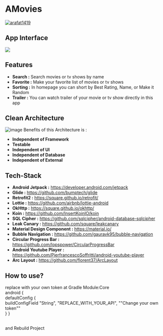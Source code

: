 # AMovies
[![arafat1419](https://circleci.com/gh/arafat1419/AMovies.svg?style=shield)](https://circleci.com/gh/arafat1419/AMovies)

## App Interface
<img src="https://github.com/arafat1419/AMovies/blob/master/app_interface.png" />

## Features
* **Search :**  Search movies or tv shows by name
* **Favorite :** Make your favorite list of movies or tv shows
* **Sorting :** In homepage you can short by Best Rating, Name, or Make it Random
* **Trailer :** You can watch trailer of your movie or tv show directly in this app

## Clean Architecture
![image](https://user-images.githubusercontent.com/68770080/155262718-18d02d3b-ee76-477d-bf62-794fe89174fc.png)
Benefits of this Architecture is :
* **Independent of Framework** 
* **Testable** 
* **Independent of UI** 
* **Independent of Database** 
* **Independent of External** 

## Tech-Stack
* **Android Jetpack :** https://developer.android.com/jetpack
* **Glide :** https://github.com/bumptech/glide
* **Retrofit2 :** https://square.github.io/retrofit/
* **Lottie :** https://github.com/airbnb/lottie-android
* **OkHttp :** https://square.github.io/okhttp/
* **Koin :** https://github.com/InsertKoinIO/koin
* **SQL Cipher :** https://github.com/sqlcipher/android-database-sqlcipher
* **Leak Canary :** https://github.com/square/leakcanary
* **Material Design Component :** https://material.io/
* **Bubble Navigation :** https://github.com/gauravk95/bubble-navigation
* **Circular Progress Bar :** https://github.com/lopspower/CircularProgressBar
* **Android Youtube Player :** https://github.com/PierfrancescoSoffritti/android-youtube-player
* **Arc Layout :** https://github.com/florent37/ArcLayout

## How to use?
replace with your own token at Gradle Module:Core <br>
android { <br>
  defaultConfig {<br>
    buildConfigField "String", "REPLACE_WITH_YOUR_API", "\"Change your own token\""<br>
  }
}<br><br>

and Rebuild Project
